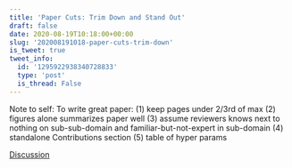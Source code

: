 ```yaml
---
title: 'Paper Cuts: Trim Down and Stand Out'
draft: false
date: 2020-08-19T10:18:00+00:00
slug: '202008191018-paper-cuts-trim-down'
is_tweet: true
tweet_info:
  id: '1295922938340728833'
  type: 'post'
  is_thread: False
---
```




Note to self: To write great paper: (1) keep pages under 2/3rd of max (2) figures alone summarizes paper well (3) assume reviewers knows next to nothing on sub-sub-domain and familiar-but-not-expert in sub-domain (4) standalone Contributions section (5) table of hyper params

[Discussion](https://x.com/sytelus/status/1295922938340728833)
